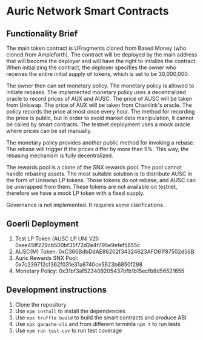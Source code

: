 # Auric Network Smart Contracts

## Functionality Brief

The main token contract is UFragments cloned from Based Money (who cloned
from Ampleforth). The contract will be deployed by the main address that 
will become the deployer and will have the right to intialize the contract.
When initializing the contract, the deployer specifies the owner who receives
the entire initial supply of tokens, which is set to be 30,000,000.

The owner then can set monetary policy. The monetary policy is allowed
to initiate rebases. The implemented monetary policy uses a decentralized
oracle to record prices of AUX and AUSC. The price of AUSC will be taken
from Uniswap. The price of AUX will be taken from Chainlink's oracle.
The policy records the price at most once every hour. The method for recording
the price is public, but in order to avoid market data manipulation, it cannot
be called by smart contracts. The testnet deployment uses a mock oracle where
prices can be set manually.

The monetary policy provides another public method for invoking a rebase.
The rebase will trigger if the prices differ by more than 5%. This way,
the rebasing mechanism is fully decentralized. 

The rewards pool is a clone of the SNX rewards pool. The pool cannot handle
rebasing assets. The most suitable solution is to distribute AUSC in the form
of Uniswap LP tokens. Those tokens do not rebase, and AUSC can be unwrapped
from them. These tokens are not available on testnet, therefore we have
a mock LP token with a fixed supply.

Governance is not implemented. It requires some clarifications.

## Goerli Deployment

1. Test LP Token (AUSC LP UNI V2):  0xee45ff229cb500bf35f72d2e4f795e9efef5855c
2. AUSC(M) Token: 0xC366BdbDdAE86202f34324623AFD61f87502d56B
3. Auric Rewards SNX Pool: 0x7c239712cf362f031e31a8740ce5623b6850f298
4. Monetary Policy: 0x31bf3af523409205437bfb1b15ecfb8d56521655

## Development instructions

1. Clone the repository
2. Use `npm install` to install the dependencies
3. Use `npx truffle build` to build the smart contracts and produce ABI
4. Use `npx ganache-cli` and from different terminla `npm t` to run tests
5. Use `npm run test-cov` to run test coverage
